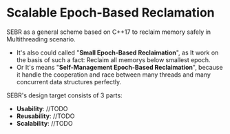 # Scalable Epoch-Based Reclamation
SEBR as a general scheme based on C++17 to reclaim memory safely in Multithreading scenario.
- It's also could called "**Small Epoch-Based Reclaimation**", as It work on the basis of such a fact: Reclaim all memorys below smallest epoch.
- Or It's means "**Self-Management Epoch-Based Reclaimation**", because it handle the cooperation and race between many threads and many concurrent data structures perfectly.

SEBR's design target consists of 3 parts:
- **Usability**: //TODO
- **Reusability**: //TODO
- **Scalability**:  //TODO
